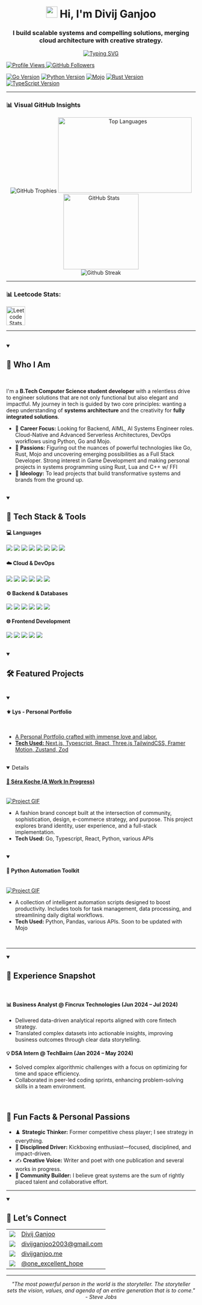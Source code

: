 <h1 align="center">
  <img src="https://media.giphy.com/media/hvRJCLFzcasrR4ia7z/giphy.gif" width="30" />
  Hi, I'm Divij Ganjoo
</h1>

<h3 align="center">I build scalable systems and compelling solutions, merging cloud architecture with creative strategy.</h3>

<p align="center">
  <a href="https://github.com/divijg19">
    <img src="https://readme-typing-svg.herokuapp.com?font=Fira+Code&size=20&pause=1000&color=3399FF¢er=true&width=435&lines=Aspiring+SDE+using+Go,+Python,+Mojo;AWS+Certified+Solutions+Architect;Full-Stack+Developer+and+Builder;AI+Advocate+and+Cybersecurity+Savvy;Open-Source+Contributor+and+Believer;Creative+Problem+Solving+Strategist" alt="Typing SVG" />
  </a>
</p>


<!-- Line 1: Profile Stats -->
<p align="left">
  <a href="https://github.com/divijg19">
    <img src="https://komarev.com/ghpvc/?username=divijg19&style=flat-square&color=blue" alt="Profile Views" />
  </a>
  <a href="https://github.com/divijg19?tab=followers">
    <img src="https://img.shields.io/github/followers/divijg19?label=Followers&style=flat-square" alt="GitHub Followers" />
  </a>
</p>

<!-- Line 2: Language Versions -->
<p align="left">
  <a href="https://go.dev/dl/"><img src="https://img.shields.io/github/v/tag/golang/go?style=flat-square&logo=go" alt="Go Version"/></a>
  <a href="https://www.python.org/downloads/"><img src="https://img.shields.io/badge/Python-3.13-3776AB?style=flat-square&logo=python" alt="Python Version"/></a>
  <a href="https://www.modular.com/max/mojo"><img src="https://img.shields.io/badge/Mojo-24.4.0-FF4A00?style=flat-square&logo=mojo&logoColor=white" alt="Mojo"/></a>
  <a href="https://www.rust-lang.org/"><img src="https://img.shields.io/github/v/release/rust-lang/rust?style=flat-square&logo=rust" alt="Rust Version"/></a>
  <a href="https://www.npmjs.com/package/typescript"><img src="https://img.shields.io/npm/v/typescript?style=flat-square&logo=typescript" alt="TypeScript Version"/></a>
</p>


---

### 📊 Visual GitHub Insights

<div align="center">
  <img src="https://trophygh.kolioaris.xyz/?username=divijg19&theme=onedark&title=-Followers,-Reviews&margin-w=10&margin-h=5&column=-1&no-frame=true&no-bg=true" alt="GitHub Trophies" />
  <img src="https://zinnia-stats.vercel.app/api/top-langs/?username=divijg19&layout=compact&hide_border=true&theme=watchdog" width = 355 height = 200 alt="Top Languages" />
  <img src="https://zinnia-stats.vercel.app/api?username=divijg19&show_icons=true&theme=watchdog&hide_border=true" height = 200 alt="GitHub Stats" />
  </br>
  <img src="https://amaryllis-sigma.vercel.app?user=divijg19&theme=watchdog&hide_border=true" alt="Github Streak">
</div>

---

### 📊 Leetcode Stats:

<div style="display: flex; align-items: center;" align="center">
  <img src="https://leetcard.jacoblin.cool/divijg19?ext=heatmap&ext=heatmap" alt="Leetcode Stats" style="width: 50">
</div>

---

<br>
<details open>
<summary><h2> 🧠 Who I Am</h2></summary>
<br>

I'm a **B.Tech Computer Science student developer** with a relentless drive to engineer solutions that are not only functional but also elegant and impactful. My journey in tech is guided by two core principles: wanting a deep understanding of **systems architecture** and the creativity for **fully integrated solutions**.

- 🔭 **Career Focus:** Looking for Backend, AIML, AI Systems Engineer roles. Cloud-Native and Advanced Serverless Architectures, DevOps workflows using Python, Go and Mojo.
- 🎉 **Passions:** Figuring out the nuances of powerful technologies like Go, Rust, Mojo and uncovering emerging possibilities as a Full Stack Developer. Strong interest in Game Development and making personal projects in systems programming using Rust, Lua and C++ w/ FFI
- 🌱 **Ideology:** To lead projects that build transformative systems and brands from the ground up.
</details>
<br>

<details open>
<summary><h2> 🧰 Tech Stack & Tools</h2></summary>


#### 💻 Languages
<p>
  <img src="https://img.shields.io/badge/Go-00ADD8?style=for-the-badge&logo=go&logoColor=white" />
  <img src="https://img.shields.io/badge/Python-3776AB?style=for-the-badge&logo=python&logoColor=white" />
  <img src="https://img.shields.io/badge/🔥 Mojo-123524?style=for-the-badge" />
  <img src="https://img.shields.io/badge/JavaScript-F7DF1E?style=for-the-badge&logo=javascript&logoColor=black" />
  <img src="https://img.shields.io/badge/TypeScript-3178C6?style=for-the-badge&logo=typescript&logoColor=white" />
  <img src="https://img.shields.io/badge/Rust-000000?style=for-the-badge&logo=rust&logoColor=white" />
  <img src="https://img.shields.io/badge/C%2B%2B-00599C?style=for-the-badge&logo=cplusplus&logoColor=white" />
  <img src="https://img.shields.io/badge/Lua-2C2D72?style=for-the-badge&logo=lua&logoColor=white" />
</p>

#### ☁️ Cloud & DevOps
<p>
  <img src="https://img.shields.io/badge/AWS-232F3E?style=for-the-badge&logo=amazon-aws&logoColor=white" />
  <img src="https://img.shields.io/badge/CloudFormation-FF9900?style=for-the-badge&logo=amazonaws&logoColor=white" />
  <img src="https://img.shields.io/badge/Docker-2496ED?style=for-the-badge&logo=docker&logoColor=white" />
  <img src="https://img.shields.io/badge/Kubernetes-2496ED?style=for-the-badge&logo=kubernetes&logoColor=white" />
  <img src="https://img.shields.io/badge/GitHub_Actions-2088FF?style=for-the-badge&logo=github-actions&logoColor=white" />
  <img src="https://img.shields.io/badge/Vercel-000000?style=for-the-badge&logo=vercel&logoColor=white" />
</p>

#### ⚙️ Backend & Databases
<p>
  <img src="https://img.shields.io/badge/Node.js-339933?style=for-the-badge&logo=nodedotjs&logoColor=white" />
  <img src="https://img.shields.io/badge/DuckDB-FFF100?style=for-the-badge&logo=duckdb&logoColor=black" />
  <img src="https://img.shields.io/badge/PostgreSQL-336791?style=for-the-badge&logo=postgresql&logoColor=white" />
  <img src="https://img.shields.io/badge/MongoDB-47A248?style=for-the-badge&logo=mongodb&logoColor=white" />
  <img src="https://img.shields.io/badge/MySQL-4479A1?style=for-the-badge&logo=mysql&logoColor=white" />
  <img src="https://img.shields.io/badge/Firebase-FFCA28?style=for-the-badge&logo=firebase&logoColor=black" />
</p>

#### 🌐 Frontend Development
<p>
  <img src="https://img.shields.io/badge/React-61DAFB?style=for-the-badge&logo=react&logoColor=black" />
  <img src="https://img.shields.io/badge/Next.js-000000?style=for-the-badge&logo=nextdotjs&logoColor=white" />
  <img src="https://img.shields.io/badge/Tailwind_CSS-06B6D4?style=for-the-badge&logo=tailwindcss&logoColor=white" />
  <img src="https://img.shields.io/badge/Bootstrap-7952B3?style=for-the-badge&logo=bootstrap&logoColor=white" />
  <img src="https://img.shields.io/badge/Tauri-000000?style=for-the-badge&logo=tauri" />
</p>
</details>
<br>


<details open>
<summary><h2> 🛠️ Featured Projects</h2></summary>
<br>

<details open>
<summary><h4> ⚜️ Lys - Personal Portfolio</h4></summary>
<br>
<a href="htttps://divijganjoo.me">
<ul>
<li>A Personal Portfolio crafted with immense love and labor.</li>
<li><strong>Tech Used:</strong> Next.js, Typescript, React, Three.js TailwindCSS, Framer Motion, Zustand, Zod</li>
</ul>
</details>

</br>

<details open>
<summary><h4> 🎨 Séra Koche (A Work In Progress)</h4></summary>
<br>
<a href="https://github.com/divijg19/project-sera-koche">
  <img src="https://user-images.githubusercontent.com/74038190/212284193-7ce8032b-0294-4379-9c40-7e1e94448575.gif" alt="Project GIF" />
</a>
<ul>
<li>A fashion brand concept built at the intersection of community, sophistication, design, e-commerce strategy, and purpose. This project explores brand identity, user experience, and a full-stack implementation.</li>
<li><strong>Tech Used:</strong> Go, Typescript, React, Python, various APIs</li>
</ul>
</details>

</br>

<details open>
<summary><h4> 🤖 Python Automation Toolkit</h4></summary>
<br>
<a href="https://github.com/divijg19/project-automation-toolkit">
  <img src="https://user-images.githubusercontent.com/74038190/212284193-7ce8032b-0294-4379-9c40-7e1e94448575.gif" alt="Project GIF" />
</a>
<ul>
<li>A collection of intelligent automation scripts designed to boost productivity. Includes tools for task management, data processing, and streamlining daily digital workflows.</li>
<li><strong>Tech Used:</strong> Python, Pandas, various APIs. Soon to be updated with Mojo</li>
</ul>
</details>

</details>
<br>

---

<details open>
<summary><h2> 💼 Experience Snapshot</h2></summary>
<br>

#### 📊 Business Analyst @ Fincrux Technologies (Jun 2024 – Jul 2024)
<ul>
  <li>Delivered data-driven analytical reports aligned with core fintech strategy.</li>
  <li>Translated complex datasets into actionable insights, improving business outcomes through clear data storytelling.</li>
</ul>

#### 💡 DSA Intern @ TechBairn (Jan 2024 – May 2024)
<ul>
  <li>Solved complex algorithmic challenges with a focus on optimizing for time and space efficiency.</li>
  <li>Collaborated in peer-led coding sprints, enhancing problem-solving skills in a team environment.</li>
</ul>

</details>
<br>

<h2> 🧠 Fun Facts & Personal Passions</h2>

-   ♟️ **Strategic Thinker:** Former competitive chess player; I see strategy in everything.
-   🥊 **Disciplined Driver:** Kickboxing enthusiast—focused, disciplined, and impact-driven.
-   ✍️ **Creative Voice:** Writer and poet with one publication and several works in progress.
-   💬 **Community Builder:** I believe great systems are the sum of rightly placed talent and collaborative effort.

---

<details open>
<summary><h2> 💬 Let’s Connect</h2></summary>


<table>
  <tr>
    <td valign="middle">
      <a href="https://www.linkedin.com/in/divij-ganjoo/" target="_blank">
        <img src="https://img.shields.io/badge/LinkedIn-0A66C2?style=for-the-badge&logo=linkedin&logoColor=white" />
      </a>
    </td>
    <td valign="middle">
      <a href="https://www.linkedin.com/in/divij-ganjoo/" target="_blank">Divij Ganjoo</a>
    </td>
  </tr>
  <tr>
    <td valign="middle">
      <a href="mailto:divijganjoo2003@gmail.com" target="_blank">
        <img src="https://img.shields.io/badge/Gmail-D14836?style=for-the-badge&logo=gmail&logoColor=white" />
      </a>
    </td>
    <td valign="middle">
      <a href="mailto:divijganjoo2003@gmail.com" target="_blank">divijganjoo2003@gmail.com</a>
    </td>
  </tr>
  <tr>
    <td valign="middle">
      <a href="https://divijganjoo.me" target="_blank">
        <img src="https://img.shields.io/badge/Portfolio-255E63?style=for-the-badge&logo=vercel&logoColor=white" />
      </a>
    </td>
    <td valign="middle">
      <a href="https://divijganjoo.me" target="_blank">divijganjoo.me</a>
    </td>
  </tr>
  <tr>
    <td valign="middle">
      <a href="https://www.instagram.com/one_excellent_hope/" target="_blank">
        <img src="https://img.shields.io/badge/Instagram-E4405F?style=for-the-badge&logo=instagram&logoColor=white" />
      </a>
    </td>
    <td valign="middle">
      <a href="https://www.instagram.com/one_excellent_hope/" target="_blank">@one_excellent_hope</a>
    </td>
  </tr>
</table>
</details>

---

<p align="center">
  <i>"The most powerful person in the world is the storyteller. The storyteller sets the vision, values, and agenda of an entire generation that is to come." - Steve Jobs</i>
</p>
